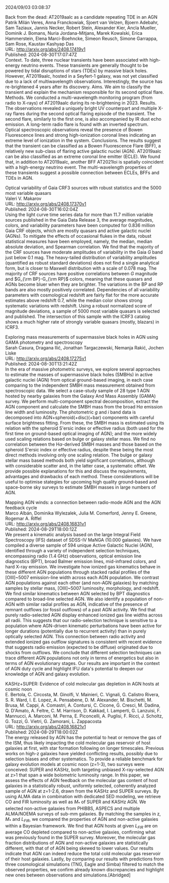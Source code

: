 2024/09/03 03:08:37  

Back from the dead: AT2019aalc as a candidate repeating TDE in an AGN  
Patrik Milán Veres, Anna Franckowiak, Sjoert van Velzen, Bjoern Adebahr, Sam Taziaux, Jannis Necker, Robert Stein, Alexander Kier, Ancla Mueller, Dominik J. Bomans, Nuria Jordana-Mitjans, Marek Kowalski, Erica Hammerstein, Elena Marci-Boehncke, Simeon Reusch, Simone Garrappa, Sam Rose, Kaustav Kashyap Das  
URL: http://arxiv.org/abs/2408.17419v1  
Published: 2024-08-30T17:07:47Z  
  Context. To date, three nuclear transients have been associated with high-energy neutrino events. These transients are generally thought to be powered by tidal disruptions of stars (TDEs) by massive black holes. However, AT2019aalc, hosted in a Seyfert-1 galaxy, was not yet classified due to a lack of multiwavelength observations. Interestingly, the source has re-brightened 4 years after its discovery. Aims. We aim to classify the transient and explain the mechanism responsible for its second optical flare. Methods. We conducted a multi-wavelength monitoring program (from radio to X-rays) of AT2019aalc during its re-brightening in 2023. Results. The observations revealed a uniquely bright UV counterpart and multiple X-ray flares during the second optical flaring episode of the transient. The second flare, similarly to the first one, is also accompanied by IR dust echo emission. A long-term radio flare is found with an inverted spectrum. Optical spectroscopic observations reveal the presence of Bowen Fluorescence lines and strong high-ionization coronal lines indicating an extreme level of ionization in the system. Conclusions. The results suggest that the transient can be classified as a Bowen Fluorescence Flare (BFF), a relatively new sub-class of flaring active galactic nuclei (AGN). AT2019aalc can be also classified as an extreme coronal line emitter (ECLE). We found that, in addition to AT2019aalc, another BFF AT2021loi is spatially coincident with a high-energy neutrino event. The multi-wavelength properties of these transients suggest a possible connection between ECLEs, BFFs and TDEs in AGN.   

Optical variability of Gaia CRF3 sources with robust statistics and the
  5000 most variable quasars  
Valeri V. Makarov  
URL: http://arxiv.org/abs/2408.17370v1  
Published: 2024-08-30T16:02:04Z  
  Using the light curve time series data for more than 11.7 million variable sources published in the Gaia Data Release 3, the average magnitudes, colors, and variability parameters have been computed for 0.836 million Gaia CRF objects, which are mostly quasars and active galactic nuclei (AGNs). To mitigate the effects of occasional flukes in the data, robust statistical measures have been employed, namely, the median, median absolute deviation, and Spearman correlation. We find that the majority of the CRF sources have moderate amplitudes of variability in the Gaia $G$ band just below 0.1 mag. The heavy-tailed distribution of variability amplitudes (quantified as robust standard deviations) does not find a single analytical form, but is closer to Maxwell distribution with a scale of 0.078 mag. The majority of CRF sources have positive correlations between $G$ magnitude and $G_{\rm BP}-G_{\rm RP}$ colors, meaning that these quasars and AGNs become bluer when they are brighter. The variations in the BP and RP bands are also mostly positively correlated. Dependencies of all variability parameters with cosmological redshift are fairly flat for the more accurate estimates above redshift 0.7, while the median color shows strong systematic variations with redshift. Using a robust normalized score of magnitude deviations, a sample of 5000 most variable quasars is selected and published. The intersection of this sample with the ICRF3 catalog shows a much higher rate of strongly variable quasars (mostly, blazars) in ICRF3.   

Exploring mass measurements of supermassive black holes in AGN using
  GAMA photometry and spectroscopy  
Sarah Casura, Dragana Ilić, Jonathan Targaczewski, Nemanja Rakić, Jochen Liske  
URL: http://arxiv.org/abs/2408.17275v1  
Published: 2024-08-30T13:21:42Z  
  In the era of massive photometric surveys, we explore several approaches to estimate the masses of supermassive black holes (SMBHs) in active galactic nuclei (AGN) from optical ground-based imaging, in each case comparing to the independent SMBH mass measurement obtained from spectroscopic data. We select a case-study sample of 28 type 1 AGN hosted by nearby galaxies from the Galaxy And Mass Assembly (GAMA) survey. We perform multi-component spectral decomposition, extract the AGN component and calculate the SMBH mass from the broad H$\alpha$ emission line width and luminosity. The photometric $g$ and $i$ band data is decomposed into AGN+spheroid(+disc)(+bar) components with careful surface brightness fitting. From these, the SMBH mass is estimated using its relation with the spheroid S\'ersic index or effective radius (both used for the first time on ground-based optical imaging of AGN); and the more widely used scaling relations based on bulge or galaxy stellar mass. We find no correlation between the H$\alpha$-derived SMBH masses and those based on the spheroid S\'ersic index or effective radius, despite these being the most direct methods involving only one scaling relation. The bulge or galaxy stellar mass based methods both yield significant correlations, although with considerable scatter and, in the latter case, a systematic offset. We provide possible explanations for this and discuss the requirements, advantages and drawbacks of each method. These considerations will be useful to optimise stategies for upcoming high quality ground-based and space-borne sky surveys to estimate SMBH masses in large numbers of AGN.   

Mapping AGN winds: a connection between radio-mode AGN and the AGN
  feedback cycle  
Marco Albán, Dominika Wylezalek, Julia M. Comerford, Jenny E. Greene, Rogemar A. Riffel  
URL: http://arxiv.org/abs/2408.16831v1  
Published: 2024-08-29T18:00:12Z  
  We present a kinematic analysis based on the large Integral Field Spectroscopy (IFS) dataset of SDSS-IV MaNGA (10.000 galaxies). We have compiled a diverse sample of 594 unique Active Galactic Nuclei (AGN), identified through a variety of independent selection techniques, encompassing radio (1.4 GHz) observations, optical emission line diagnostics (BPT), broad Balmer emission lines, mid-infrared colors, and hard X-ray emission. We investigate how ionized gas kinematics behave in these different AGN populations through stacked radial profiles of the [OIII]~5007 emission-line width across each AGN population. We contrast AGN populations against each other (and non-AGN galaxies) by matching samples by stellar mass, [OIII]~5007 luminosity, morphology, and redshift. We find similar kinematics between AGN selected by BPT diagnostics compared to broad-line selected AGN. We also identify a population of non-AGN with similar radial profiles as AGN, indicative of the presence of remnant outflows (or fossil outflows) of a past AGN activity. We find that purely radio-selected AGN display enhanced ionized gas line widths across all radii. This suggests that our radio-selection technique is sensitive to a population where AGN-driven kinematic perturbations have been active for longer durations (potentially due to recurrent activity) than in purely optically selected AGN. This connection between radio activity and extended ionized gas outflow signatures is consistent with recent evidence that suggests radio emission (expected to be diffuse) originated due to shocks from outflows. We conclude that different selection techniques can trace different AGN populations not only in terms of energetics but also in terms of AGN evolutionary stages. Our results are important in the context of AGN duty cycle and highlight IFU data's potential to deepen our knowledge of AGN and galaxy evolution.   

KASHz+SUPER: Evidence of cold molecular gas depletion in AGN hosts at
  cosmic noon  
E. Bertola, C. Circosta, M. Ginolfi, V. Mainieri, C. Vignali, G. Calistro Rivera, S. R. Ward, I. E. Lopez, A. Pensabene, D. M. Alexander, M. Bischetti, M. Brusa, M. Cappi, A. Comastri, A. Contursi, C. Cicone, G. Cresci, M. Dadina, Q. D'Amato, A. Feltre, C. M. Harrison, D. Kakkad, I. Lamperti, G. Lanzuisi, F. Mannucci, A. Marconi, M. Perna, E. Piconcelli, A. Puglisi, F. Ricci, J. Scholtz, G. Tozzi, G. Vietri, G. Zamorani, L. Zappacosta  
URL: http://arxiv.org/abs/2408.16821v1  
Published: 2024-08-29T18:00:02Z  
  The energy released by AGN has the potential to heat or remove the gas of the ISM, thus likely impacting the cold molecular gas reservoir of host galaxies at first, with star formation following on longer timescales. Previous works on high-z galaxies have yielded conflicting results, possibly due to selection biases and other systematics. To provide a reliable benchmark for galaxy evolution models at cosmic noon (z=1-3), two surveys were conceived: SUPER and KASHz, both targeting unbiased X-ray-selected AGN at z&gt;1 that span a wide bolometric luminosity range. In this paper, we assess the effects of AGN feedback on the molecular gas content of host galaxies in a statistically robust, uniformly selected, coherently analyzed sample of AGN at z=1-2.6, drawn from the KASHz and SUPER surveys. By using ALMA data in combination with dedicated SED modeling, we retrieve CO and FIR luminosity as well as $M_*$ of SUPER and KASHz AGN. We selected non-active galaxies from PHIBBS, ASPECS and multiple ALMA/NOEMA surveys of sub-mm galaxies. By matching the samples in z, $M_*$ and $L_{FIR}$, we compared the properties of AGN and non-active galaxies within a Bayesian framework. We find that AGN hosts at given $L_{FIR}$ are on average CO depleted compared to non-active galaxies, confirming what was previously found in the SUPER survey. Moreover, the molecular gas fraction distributions of AGN and non-active galaxies are statistically different, with that of of AGN being skewed to lower values. Our results indicate that AGN can indeed reduce the total cold molecular gas reservoir of their host galaxies. Lastly, by comparing our results with predictions from three cosmological simulations (TNG, Eagle and Simba) filtered to match the observed properties, we confirm already known discrepancies and highlight new ones between observations and simulations.[Abridged]   

